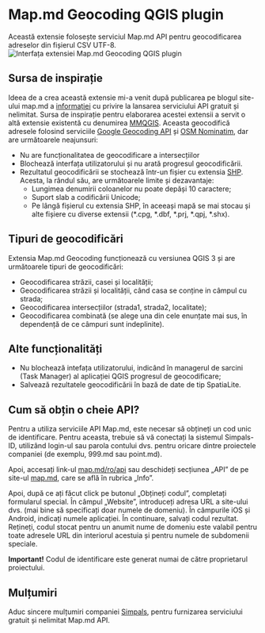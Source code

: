 # Map.md Geocoding QGIS plugin

Această extensie folosește serviciul Map.md API pentru geocodificarea adreselor din fișierul CSV UTF-8.
![Interfața extensiei Map.md Geocoding QGIS plugin](https://i.ibb.co/LCbC7Xh/Annotation-2019-06-12-152915.png)

## Sursa de inspirație

Ideea de a crea această extensie mi-a venit după publicarea pe blogul site-ului map.md a [informației](https://map.md/ru/blog/map-md-lanseaza-setul-de-servicii-api) cu privire la lansarea serviciului API gratuit și nelimitat.
Sursa de inspirație pentru elaborarea acestei extensii a servit o altă extensie existentă cu denumirea [MMQGIS](https://plugins.qgis.org/plugins/mmqgis/).
Aceasta geocodifică adresele folosind serviciile [Google Geocoding API](https://developers.google.com/maps/documentation/geocoding/start) și [OSM Nominatim](https://nominatim.openstreetmap.org/), dar are următoarele neajunsuri:

* Nu are funcționalitatea de geocodificare a intersecțiilor
* Blochează interfața utilizatorului și nu arată progresul geocodificării.
* Rezultatul geocodificării se stochează într-un fișier cu extensia [SHP](https://en.wikipedia.org/wiki/Shapefile). Acesta, la rândul său, are următoarele limite și dezavantaje:
  * Lungimea denumirii coloanelor nu poate depăși 10 caractere;
  * Suport slab a codificării Unicode;
  * Pe lângă fișierul cu extensia SHP, în aceeași mapă se mai stocau și alte fișiere cu diverse extensii (*.cpg, *.dbf, *.prj, *.qpj, *.shx).

## Tipuri de geocodificări

Extensia Map.md Geocoding funcționează cu versiunea QGIS 3 și are următoarele tipuri de geocodificări:

* Geocodificarea străzii, casei și localității;
* Geocodificarea străzii și localității, când casa se conține in câmpul cu strada;
* Geocodificarea intersecțiilor (strada1, strada2, localitate);
* Geocodificarea combinată (se alege una din cele enunțate mai sus, în dependență de ce câmpuri sunt indeplinite).

## Alte funcționalități

* Nu blochează intefața utilizatorului, indicând în managerul de sarcini (Task Manager) al aplicației QGIS progresul de geocodificare;
* Salvează rezultatele geocodificării în bază de date de tip SpatiaLite.

## Cum să obțin o cheie API?

Pentru a utiliza serviciile API Map.md, este necesar să obțineți un cod unic de identificare. Pentru aceasta, trebuie să vă conectați la sistemul Simpals-ID, utilizând login-ul sau parola contului dvs. pentru oricare dintre proiectele companiei (de exemplu, 999.md sau point.md).

Apoi, accesați link-ul [map.md/ro/api](map.md/ro/api) sau deschideți secțiunea „API” de pe site-ul [map.md](https://map.md), care se află în rubrica „Info”.

Apoi, după ce ați făcut click pe butonul „Obțineți codul”, completați formularul special. În câmpul „Website”, introduceți adresa URL a site-ului dvs. (mai bine să specificați doar numele de domeniu). În câmpurile iOS și Android, indicați numele aplicației. În continuare, salvați codul rezultat. Rețineți, codul stocat pentru un anumit nume de domeniu este valabil pentru toate adresele URL din interiorul acestuia și pentru numele de subdomenii speciale.

**Important!** Codul de identificare este generat numai de către proprietarul proiectului.

## Mulțumiri

Aduc sincere mulțumiri companiei [Simpals](https://simpals.com), pentru furnizarea serviciului gratuit și nelimitat Map.md API.
